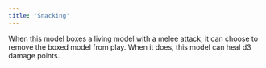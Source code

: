 ```yaml
---
title: 'Snacking'
---
```

When this model boxes a living model with a melee attack, it can choose to remove the boxed model from play.
When it does, this model can heal d3 damage points.